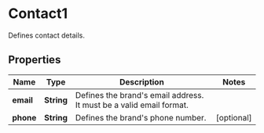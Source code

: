 

# Contact1

Defines contact details.

## Properties

| Name | Type | Description | Notes |
|------------ | ------------- | ------------- | -------------|
|**email** | **String** | Defines the brand&#39;s email address. It must be a valid email format. |  |
|**phone** | **String** | Defines the brand&#39;s phone number. |  [optional] |



